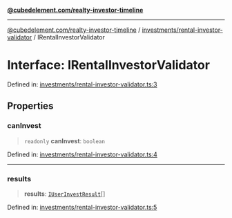 [**@cubedelement.com/realty-investor-timeline**](../../../index.md)

---

[@cubedelement.com/realty-investor-timeline](../../../modules.md) / [investments/rental-investor-validator](../index.md) / IRentalInvestorValidator

# Interface: IRentalInvestorValidator

Defined in: [investments/rental-investor-validator.ts:3](https://github.com/kvernon/realty-investor-timeline/blob/806c805529d356deb12c125749ddea89a26850dd/src/investments/rental-investor-validator.ts#L3)

## Properties

### canInvest

> `readonly` **canInvest**: `boolean`

Defined in: [investments/rental-investor-validator.ts:4](https://github.com/kvernon/realty-investor-timeline/blob/806c805529d356deb12c125749ddea89a26850dd/src/investments/rental-investor-validator.ts#L4)

---

### results

> **results**: [`IUserInvestResult`](../../user-invest-result/interfaces/IUserInvestResult.md)[]

Defined in: [investments/rental-investor-validator.ts:5](https://github.com/kvernon/realty-investor-timeline/blob/806c805529d356deb12c125749ddea89a26850dd/src/investments/rental-investor-validator.ts#L5)
